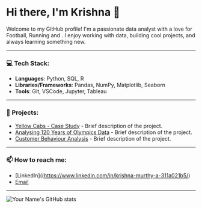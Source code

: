 # Hi there, I'm Krishna 👋

Welcome to my GitHub profile! I'm a passionate data analyst with a love for Football, Running and . I enjoy working with data, building cool projects, and always learning something new.

---

### 💻 Tech Stack:
- **Languages**: Python, SQL, R
- **Libraries/Frameworks**: Pandas, NumPy, Matplotlib, Seaborn
- **Tools**: Git, VSCode, Jupyter, Tableau

---

### 🚀 Projects:
- [Yellow Cabs - Case Study](https://github.com/AKrishnaMurthy99/Maximizing-Revenue---Yellow-Cabs) - Brief description of the project.
- [Analysing 120 Years of Olympics Data](https://github.com/AKrishnaMurthy99/120-Years-of-Olympics-Data) - Brief description of the project.
- [Customer Behaviour Analysis](https://github.com/AKrishnaMurthy99/Customer-Behavior-Analysis) - Brief description of the project.

---

### 📫 How to reach me:
- [LinkedIn]((https://www.linkedin.com/in/krishna-murthy-a-311a021b5/)
- [Email](mailto:akm4057@gmail.com)

---

![Your Name's GitHub stats](https://github-readme-stats.vercel.app/api?username=AKrishnaMurthy99&show_icons=true&theme=radical)

